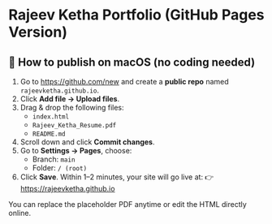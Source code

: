# Rajeev Ketha Portfolio (GitHub Pages Version)

## 🚀 How to publish on macOS (no coding needed)
1. Go to https://github.com/new and create a **public repo** named `rajeevketha.github.io`.
2. Click **Add file → Upload files**.
3. Drag & drop the following files:
   - `index.html`
   - `Rajeev_Ketha_Resume.pdf`
   - `README.md`
4. Scroll down and click **Commit changes**.
5. Go to **Settings → Pages**, choose:
   - Branch: `main`
   - Folder: `/ (root)`
6. Click **Save**. Within 1–2 minutes, your site will go live at:
   👉 https://rajeevketha.github.io

You can replace the placeholder PDF anytime or edit the HTML directly online.
